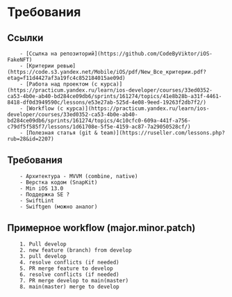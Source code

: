 #   Требования

##  Ссылки
        - [Ссылка на репозиторий](https://github.com/CodeByViktor/iOS-FakeNFT)
        - [Критерии ревью](https://code.s3.yandex.net/Mobile/iOS/pdf/New_Все_критерии.pdf?etag=f11d4427af3a19fc4c852184015ae09d)
        - [Работа над проектом (с курса)](https://practicum.yandex.ru/learn/ios-developer/courses/33ed0352-ca53-4b0e-ab40-bd284ce09db6/sprints/161274/topics/41e8b28b-a31f-4461-8418-df0d3949590c/lessons/e53e27ab-525d-4e08-9eed-19263f2db7f2/)
        - [Workflow (с курса)](https://practicum.yandex.ru/learn/ios-developer/courses/33ed0352-ca53-4b0e-ab40-bd284ce09db6/sprints/161274/topics/4c10cfc0-609a-441f-a756-c79df5f585f7/lessons/1d61708e-5f5e-4159-ac87-7a29050528cf/)
        - [Полезная статья (git & team)](https://ruseller.com/lessons.php?rub=28&id=2207)
        
##  Требования
        - Архитектура - MVVM (combine, native)
        - Верстка кодом (SnapKit)
        - Min iOS 13.0
        - Поддержка SE ?
        - SwiftLint
        - Swiftgen (можно аналог)

##  Примерное workflow (major.minor.patch)
        1. Pull develop
        2. new feature (branch) from develop
        3. pull develop
        4. resolve conflicts (if needed)
        5. PR merge feature to develop
        6. resolve conflicts (if needed)
        7. PR merge develop to main(master)
        8. main(master) merge to develop
